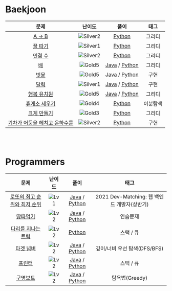 # Baekjoon

| 문제 | 난이도 | 풀이 | 태그 |
| :-----------------------------------------------: | :-------------: | :------------: | :-----------------------------: |
| [A -> B](https://www.acmicpc.net/problem/16953) | ![Silver2](https://user-images.githubusercontent.com/78140516/177301911-54a3f0b7-947b-453e-99e5-2f754b72b35b.svg)  | [Python](https://github.com/Gosh95/coding-test/blob/main/solved/python/baekjoon/greedy/16953.py) | 그리디  |
| [꿀 따기](https://www.acmicpc.net/problem/21758) | ![Silver1](https://user-images.githubusercontent.com/78140516/177302581-f4f0b0ee-760b-4fed-8cd6-620fa88a4e74.svg)  | [Python](https://github.com/Gosh95/coding-test/blob/main/solved/python/baekjoon/greedy/21758.py) | 그리디  |
| [민겸 수](https://www.acmicpc.net/problem/21314) | ![Silver2](https://user-images.githubusercontent.com/78140516/177301911-54a3f0b7-947b-453e-99e5-2f754b72b35b.svg)  | [Python](https://github.com/Gosh95/coding-test/blob/main/solved/python/baekjoon/greedy/213141.py) | 그리디  |
| [배](https://www.acmicpc.net/problem/14719) | ![Gold5](https://user-images.githubusercontent.com/78140516/177302597-81c43004-bfff-4524-ba42-2c5549e0f0ae.svg)  | [Java](https://github.com/Gosh95/coding-test/blob/main/solved/java/baekjoon/greedy/BOJ1092.java) / [Python](https://github.com/Gosh95/coding-test/blob/main/solved/python/baekjoon/greedy/1092.py) | 그리디  |
| [빗물](https://www.acmicpc.net/problem/1092) | ![Gold5](https://user-images.githubusercontent.com/78140516/177302597-81c43004-bfff-4524-ba42-2c5549e0f0ae.svg)  | [Java](https://github.com/Gosh95/coding-test/blob/main/solved/java/baekjoon/implementation/BOJ14719.java) / [Python](https://github.com/Gosh95/coding-test/blob/main/solved/python/baekjoon/implementation/14719.py) | 구현  |
| [달력](https://www.acmicpc.net/problem/20207) | ![Silver1](https://user-images.githubusercontent.com/78140516/177302581-f4f0b0ee-760b-4fed-8cd6-620fa88a4e74.svg)  | [Java](https://github.com/Gosh95/coding-test/blob/main/solved/java/baekjoon/implementation/BOJ20207.java) / [Python](https://github.com/Gosh95/coding-test/blob/main/solved/python/baekjoon/implementation/20207.py) | 구현  |
| [행복 유치원](https://www.acmicpc.net/problem/13164) | ![Gold5](https://user-images.githubusercontent.com/78140516/177302597-81c43004-bfff-4524-ba42-2c5549e0f0ae.svg)  | [Java](https://github.com/Gosh95/coding-test/blob/main/solved/java/baekjoon/greedy/BOJ13164.java) / [Python](https://github.com/Gosh95/coding-test/blob/main/solved/python/baekjoon/greedy/13164.py) | 그리디  |
| [휴게소 세우기](https://www.acmicpc.net/problem/1477) | ![Gold4](https://user-images.githubusercontent.com/78140516/178182395-dbdde59f-8644-46bf-97df-206a3289cd07.svg) | [Python](https://github.com/Gosh95/coding-test/blob/main/solved/python/baekjoon/binarysearch/1477.py) | 이분탐색  |
| [크게 만들기](https://www.acmicpc.net/problem/2812) | ![Gold3](https://user-images.githubusercontent.com/78140516/178645033-df3b7191-550a-40e4-a6ff-d1729d5c833d.svg) | [Python](https://github.com/Gosh95/coding-test/blob/main/solved/python/baekjoon/greedy/2812.py) | 그리디  |
| [기차가 어둠을 헤치고 은하수를](https://www.acmicpc.net/problem/15787) | ![Silver2](https://user-images.githubusercontent.com/78140516/177301911-54a3f0b7-947b-453e-99e5-2f754b72b35b.svg) | [Python](https://github.com/Gosh95/coding-test/blob/main/solved/python/baekjoon/implementation/15787.py) | 구현  |

<br/>
<br/>

# Programmers

| 문제 | 난이도 | 풀이 | 태그 |
| :-----------------------------------------------: | :-------------: | :------------: | :-----------------------------: |
| [로또의 최고 순위와 최저 순위](https://school.programmers.co.kr/learn/courses/30/lessons/77484) | ![Lv 1](https://user-images.githubusercontent.com/78140516/179067368-bd969f06-f853-4dca-89de-44a87830e482.svg)  | [Java](https://github.com/Gosh95/coding-test/blob/main/solved/java/programmers/level1/PRGRMS77484.java) / [Python](https://github.com/Gosh95/coding-test/blob/main/solved/python/programmers/level1/77484.py) | 2021 Dev-Matching: 웹 백엔드 개발자(상반기)  |
| [땅따먹기](https://school.programmers.co.kr/learn/courses/30/lessons/12913) | ![Lv 2](https://user-images.githubusercontent.com/78140516/179371142-c88031f9-1337-415a-bffe-4a54c4eecfd9.svg)  | [Java](https://github.com/Gosh95/coding-test/blob/main/solved/java/programmers/level2/PRGRMS12913.java) / [Python](https://github.com/Gosh95/coding-test/blob/main/solved/python/programmers/level2/12913.py) | 연습문제  |
| [다리를 지나는 트럭](https://school.programmers.co.kr/learn/courses/30/lessons/42583) | ![Lv 2](https://user-images.githubusercontent.com/78140516/179371142-c88031f9-1337-415a-bffe-4a54c4eecfd9.svg)  | [Python](https://github.com/Gosh95/coding-test/blob/main/solved/python/programmers/level2/42583.py) | 스택 / 큐  |
| [타겟 넘버](https://school.programmers.co.kr/learn/courses/30/lessons/43165) | ![Lv 2](https://user-images.githubusercontent.com/78140516/179371142-c88031f9-1337-415a-bffe-4a54c4eecfd9.svg)  | [Java](https://github.com/Gosh95/coding-test/blob/main/solved/java/programmers/level2/PRGRMS43165.java) / [Python](https://github.com/Gosh95/coding-test/blob/main/solved/python/programmers/level2/43165.py) | 깊이/너비 우선 탐색(DFS/BFS)  |
| [프린터](https://school.programmers.co.kr/learn/courses/30/lessons/42587) | ![Lv 2](https://user-images.githubusercontent.com/78140516/179371142-c88031f9-1337-415a-bffe-4a54c4eecfd9.svg)  | [Java](https://github.com/Gosh95/coding-test/blob/main/solved/java/programmers/level2/PRGRMS42587.java) / [Python](https://github.com/Gosh95/coding-test/blob/main/solved/python/programmers/level2/42587.py) | 스택 / 큐  |
| [구명보트](https://school.programmers.co.kr/learn/courses/30/lessons/42885) | ![Lv 2](https://user-images.githubusercontent.com/78140516/179371142-c88031f9-1337-415a-bffe-4a54c4eecfd9.svg)  | [Java](https://github.com/Gosh95/coding-test/blob/main/solved/java/programmers/level2/PRGRMS42885.java) / [Python](https://github.com/Gosh95/coding-test/blob/main/solved/python/programmers/level2/42885.py) | 탐욕법(Greedy)  |

